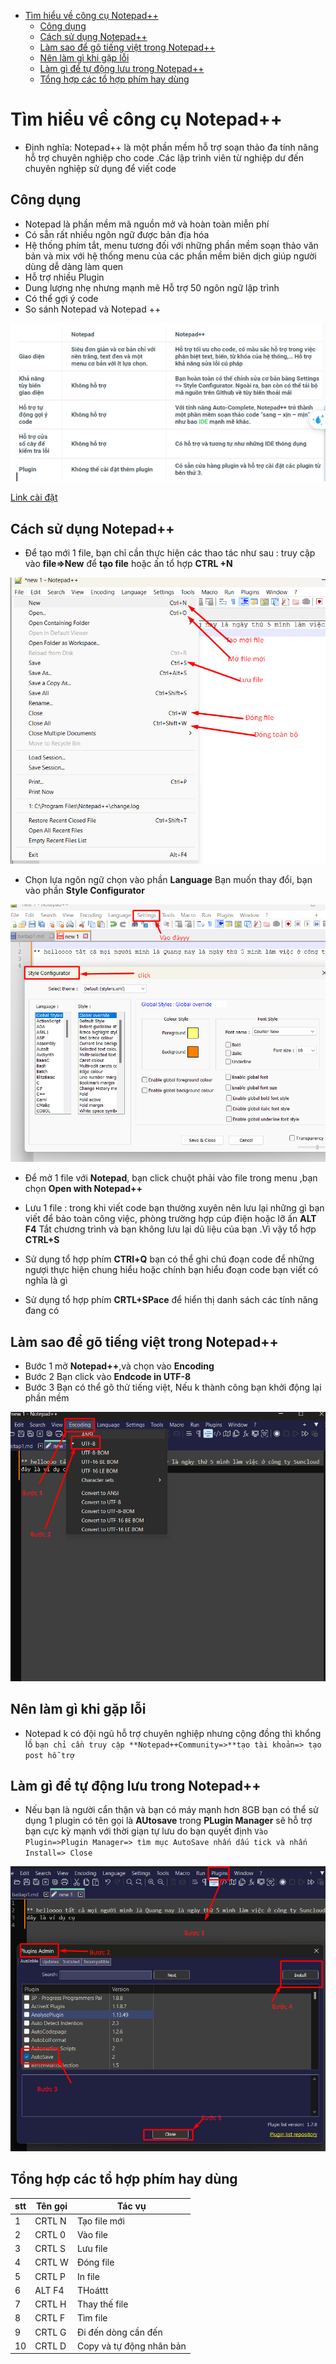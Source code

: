 - [Tìm hiểu về công cụ Notepad++](#tìm-hiểu-về-công-cụ-notepad)
  - [Công dụng](#công-dụng)
  - [Cách sử dụng Notepad++](#cách-sử-dụng-notepad)
  - [Làm sao để gõ tiếng việt trong Notepad++](#làm-sao-để-gõ-tiếng-việt-trong-notepad)
  - [Nên làm gì khi gặp lỗi](#nên-làm-gì-khi-gặp-lỗi)
  - [Làm gì để tự động lưu trong Notepad++](#làm-gì-để-tự-động-lưu-trong-notepad)
  - [Tổng hợp các tổ hợp phím hay dùng](#tổng-hợp-các-tổ-hợp-phím-hay-dùng)

# Tìm hiểu về công cụ Notepad++

- Định nghĩa: Notepad++ là một phần mềm hỗ trợ soạn thảo đa tính năng hỗ trợ chuyên nghiệp cho code .Các lập trình viên từ nghiệp dư đến chuyên nghiệp sử dụng để viết code 
## Công dụng 
- Notepad là phần mềm mã nguồn mở và hoàn toàn miễn phí 
- Có sẵn rất nhiều ngôn ngữ được bản địa  hóa 
- Hệ thống phím tắt, menu tương đối với những phần mềm soạn thảo văn bản và mix với hệ thống menu của các phần mềm biên dịch giúp người dùng dễ dàng làm quen 
- Hỗ trợ nhiều Plugin 
- Dung lượng nhẹ nhưng mạnh mẽ 
Hỗ trợ 50 ngôn ngữ lập trình 
- Có thể gợi ý code 
- So sánh Notepad và Notepad ++

![example](/ANH/Screenshot_35.png)

[Link cài đặt](https://download.com.vn/notepad-plus-5271)

## Cách sử dụng Notepad++
- Để tạo mới 1 file, bạn chỉ cần thực hiện các thao tác như sau : truy cập vào **file=>New** để **tạo file** hoặc ấn tổ hợp **CTRL +N**

![example](/ANH/Screenshot_36.png)
- Chọn lựa ngôn ngữ chọn vào phần **Language** 
Bạn muốn thay đổi, bạn vào phần **Style Configurator**

![example](/ANH/Screenshot_37.png)

- Để mở 1 file với **Notepad**, bạn click chuột phải vào file trong  menu ,bạn chọn **Open with Notepad++**
- Lưu 1 file : trong khi viết code bạn thường xuyên nên lưu lại những gì bạn viết để bảo toàn công việc, phòng trường hợp cúp điện hoặc lỡ ấn **ALT F4** Tắt chương trình và bạn không lưu lại dũ liệu của bạn .Vì vậy tổ hợp **CTRL+S**

- Sử dụng tổ hợp phím **CTRl+Q** bạn có thể ghi chú đoạn code để những ngượi thực hiện chung hiểu hoặc chính bạn hiểu đoạn code bạn viết có nghĩa là gì 
- Sử dụng tổ hợp phím **CRTL+SPace** để hiển thị danh sách các tính năng đang có 
## Làm sao để gõ tiếng việt trong Notepad++

 - Bước 1 mở **Notepad++**,và chọn vào **Encoding** 
 - Bước 2 Bạn click vào **Endcode in UTF-8** 
 - Bước 3 Bạn có thể gõ thử tiếng việt, Nếu k thành công bạn khởi động lại phần mềm 
 
![example](/ANH/Screenshot_38.png)

 ## Nên làm gì khi gặp lỗi 
 - Notepad k có đội ngũ hỗ trợ chuyên nghiệp nhưng cộng đồng thì khổng lồ 
 `bạn chỉ cần truy cập **Notepad++Community=>**tạo tài khoản=> tạo post hỗ trợ`

## Làm gì để tự động lưu trong Notepad++
- Nếu bạn là người cẩn thận và bạn có máy mạnh hơn 8GB bạn có thể sử dụng 1 plugin có tên gọi là **AUtosave** trong **PLugin Manager** sẽ hỗ trợ bạn cực kỳ mạnh với thời giạn tự lưu do bạn quyết định 
` Vào Plugin=>Plugin Manager=> tìm mục AutoSave nhấn dấu tick và nhấn Install=> Close `

![example](/ANH/Screenshot_39.png)

## Tổng hợp các tổ hợp phím hay dùng

| stt | Tên gọi | Tác vụ                    |
| --- | ------- | ------------------------- |
| 1   | CRTL N  | Tạo file mới              |
| 2   | CRTL 0  | Vào file                  |
| 3   | CRTL S  | Lưu file                  |
| 4   | CRTL W  | Đóng file                 |
| 5   | CRTL P  | In file                   |
| 6   | ALT F4  | THoáttt                   |
| 7   | CRTL  H | Thay thế  file            |
| 8   | CRTL  F | Tìm file                  |
| 9   | CRTL G  | Đi đến dòng cần đến       |
| 10  | CRTL  D | Copy và  tự động nhân bản |